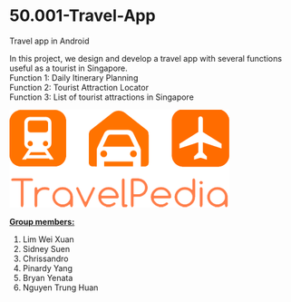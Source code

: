 # 50.001-Travel-App
Travel app in Android

In this project, we design and develop a travel app with several functions useful as a tourist in Singapore.  
Function 1: Daily Itinerary Planning   
Function 2: Tourist Attraction Locator   
Function 3: List of tourist attractions in Singapore  

<img src="https://github.com/pinardy/50.001-Travel-App/blob/master/TravelApp/app/src/main/res/drawable/travelpedia.png"/>

<u><b>Group members:</b></u>  
1) Lim Wei Xuan  
2) Sidney Suen  
3) Chrissandro  
4) Pinardy Yang  
5) Bryan Yenata  
6) Nguyen Trung Huan

